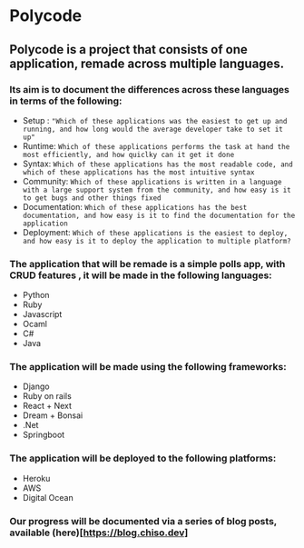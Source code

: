 # Polycode

## Polycode is a project that consists of one application, remade across multiple languages.
### Its aim is to document the differences across these languages in terms of the following:
- Setup : 
  ` "Which of these applications was the easiest to get up and running, and how long would the average developer take to set it up" `
- Runtime: 
  `Which of these applications performs the task at hand the most efficiently, and how quiclky can it get it done `
- Syntax:
    `Which of these applications has the most readable code, and which of these applications has the most intuitive syntax`
- Community:
    `Which of these applications is written in a language with a large support system from the community, and how easy is it to get bugs and other things fixed `
- Documentation:
    `Which of these applications has the best documentation, and how easy is it to find the documentation for the application `
- Deployment:
  `Which of these applications is the easiest to deploy, and how easy is it to deploy the application to multiple platform?`


### The application that will be remade is a simple polls app, with CRUD features , it will be made in the following languages:
- Python
- Ruby 
- Javascript
- Ocaml
- C#
- Java

### The application will be made using the following frameworks:
- Django
- Ruby on rails
- React + Next
- Dream + Bonsai
- .Net 
- Springboot 

### The application will be deployed to the following platforms:
- Heroku
- AWS
- Digital Ocean
  

### Our progress will be documented via a series of blog posts, available (here)[https://blog.chiso.dev]

